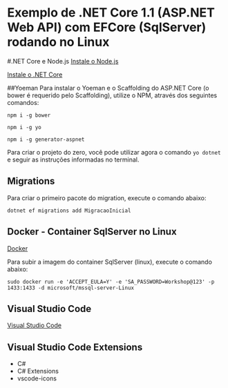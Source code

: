 # Exemplo de .NET Core 1.1 (ASP.NET Web API) com EFCore (SqlServer) rodando no Linux

#.NET Core e Node.js
[Instale o Node.js](https://nodejs.org/en/)

[Instale o .NET Core](http://www.dot.net)


##Yoeman
Para instalar o Yoeman e o Scaffolding do ASP.NET Core (o bower é requerido pelo Scaffolding), utilize o NPM, através dos seguintes comandos:

`npm i -g bower`

`npm i -g yo`

`npm i -g generator-aspnet`


Para criar o projeto do zero, você pode utilizar agora o comando `yo dotnet` e seguir as instruções informadas no terminal.

## Migrations
Para criar o primeiro pacote do migration, execute o comando abaixo:

`dotnet ef migrations add MigracaoInicial`

## Docker - Container SqlServer no Linux
[Docker](https://www.docker.com/products/docker)

Para subir a imagem do container SqlServer (linux), execute o comando abaixo:

`sudo docker run -e 'ACCEPT_EULA=Y' -e 'SA_PASSWORD=Workshop@123' -p 1433:1433 -d microsoft/mssql-server-Linux`

## Visual Studio Code
[Visual Studio Code](https://code.visualstudio.com/)

## Visual Studio Code Extensions
- C#
- C# Extensions
- vscode-icons